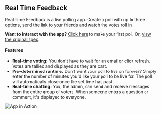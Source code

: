 ## Real Time Feedback

Real Time Feedback is a live polling app. Create a poll with up to three options, send the link to your friends and watch the votes roll in. 

**Want to interact with the app?** [Click here](https://real-time-feedback.herokuapp.com/) to make your first poll.
Or, [view the original spec](https://github.com/turingschool/curriculum/blob/master/source/projects/real_time.markdown).

#### Features

* **Real-time voting:** You don't have to wait for an email or click refresh. Votes are tallied and displayed as they are cast.
* **Pre-determined runtime:** Don't want your poll to live on forever? Simply enter the number of minutes you'd like your poll to be live for. The poll will automatically close once the set time has past.
* **Real-time chatting:** You, the admin, can send and receive messages from the entire group of voters. When someone enters a question or comment, it's displayed to everyone.

![App in Action](http://g.recordit.co/pn8dGevApY.gif)

